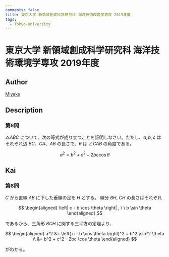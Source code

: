 ```yaml
---
comments: false
title: 東京大学 新領域創成科学研究科 海洋技術環境学専攻 2019年度
tags:
  - Tokyo-University
---
```

# 東京大学 新領域創成科学研究科 海洋技術環境学専攻 2019年度

## **Author**
[Miyake](https://miyake.github.io/exams/index.html)

## **Description**
### 第6問
$\triangle ABC$ について、次の等式が成り立つことを証明しなさい。ただし、$a, b, c$ はそれぞれ辺 $BC$、$CA$、$AB$ の長さで、$\theta$ は $\angle CAB$ の角度である。 

$$
a^2 = b^2 + c^2 - 2bc \cos \theta
$$

## **Kai**
### 第6問
$C$ から直線 $AB$ に下した垂線の足を $H$ とする。
線分 $BH$, $CH$ の長さはそれぞれ

$$
\begin{aligned}
\left| c - b \cos \theta \right|
, \ \ 
b \sin \theta
\end{aligned}
$$

であるから、三角形 $BCH$ に関する三平方の定理より、

$$
\begin{aligned}
a^2
&= \left( c - b \cos \theta \right)^2 + b^2 \sin^2 \theta
\\
&= b^2 + c^2 - 2bc \cos \theta
\end{aligned}
$$

がわかる。